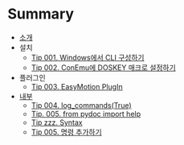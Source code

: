 # Summary

* [소개](README.md)
* 설치
   * [Tip 001. Windows에서 CLI 구성하기](tip_001_cli.md)
   * [Tip 002. ConEmu에 DOSKEY 매크로 설정하기](tip_002_conemu.md)
* 플러그인
   * [Tip 003. EasyMotion PlugIn](tip_003_easymotion.md)
* [내부](tip_005_syntax.md)
   * [Tip 004. log_commands(True)](tip_004_logcommands_true.md)
   * [Tip. 005. from pydoc import help](tip_005_from_pydoc_import_help.md)
   * [Tip zzz. Syntax](tip_zzz_syntax.md)
   * [Tip 005. 명령 추가하기](tip_005_add_command.md)

